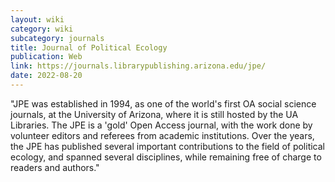 ```yaml
---
layout: wiki
category: wiki
subcategory: journals
title: Journal of Political Ecology
publication: Web
link: https://journals.librarypublishing.arizona.edu/jpe/
date: 2022-08-20
---
```


"JPE was established in 1994, as one of the world's first OA social science journals, at the University of Arizona, where it is still hosted by the UA Libraries. The JPE is a 'gold' Open Access journal, with the work done by volunteer editors and referees from academic institutions. Over the years, the JPE has published several important contributions to the field of political ecology, and spanned several disciplines, while remaining free of charge to readers and authors."
